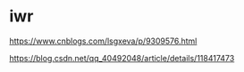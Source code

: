 # iwr

https://www.cnblogs.com/lsgxeva/p/9309576.html

https://blog.csdn.net/qq_40492048/article/details/118417473

